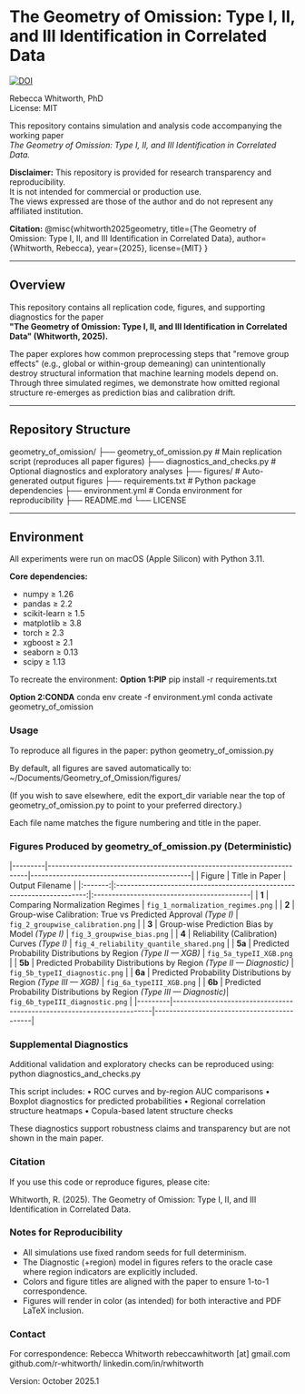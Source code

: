 # The Geometry of Omission: Type I, II, and III Identification in Correlated Data
[![DOI](https://zenodo.org/badge/DOI/10.5281/zenodo.17392989.svg)](https://doi.org/10.5281/zenodo.17392989)

Rebecca Whitworth, PhD  
License: MIT

This repository contains simulation and analysis code accompanying the working paper  
_The Geometry of Omission: Type I, II, and III Identification in Correlated Data._  

**Disclaimer:** This repository is provided for research transparency and reproducibility.  
It is not intended for commercial or production use.  
The views expressed are those of the author and do not represent any affiliated institution.

**Citation:**
@misc{whitworth2025geometry,
  title={The Geometry of Omission: Type I, II, and III Identification in Correlated Data},
  author={Whitworth, Rebecca},
  year={2025},
  license={MIT}
}

---

## Overview

This repository contains all replication code, figures, and supporting diagnostics for the paper  
**"The Geometry of Omission: Type I, II, and III Identification in Correlated Data" (Whitworth, 2025).**

The paper explores how common preprocessing steps that "remove group effects" (e.g., global or within-group demeaning) can unintentionally destroy structural information that machine learning models depend on.  
Through three simulated regimes, we demonstrate how omitted regional structure re-emerges as prediction bias and calibration drift.

---

## Repository Structure
geometry_of_omission/
├── geometry_of_omission.py        # Main replication script (reproduces all paper figures)
├── diagnostics_and_checks.py      # Optional diagnostics and exploratory analyses
├── figures/                       # Auto-generated output figures
├── requirements.txt               # Python package dependencies
├── environment.yml                # Conda environment for reproducibility
├── README.md
└── LICENSE

---

## Environment

All experiments were run on macOS (Apple Silicon) with Python 3.11.

**Core dependencies:**
- numpy ≥ 1.26  
- pandas ≥ 2.2  
- scikit-learn ≥ 1.5  
- matplotlib ≥ 3.8  
- torch ≥ 2.3  
- xgboost ≥ 2.1  
- seaborn ≥ 0.13  
- scipy ≥ 1.13  

To recreate the environment:
**Option 1:PIP**
pip install -r requirements.txt

**Option 2:CONDA**
conda env create -f environment.yml
conda activate geometry_of_omission

### Usage
To reproduce all figures in the paper:
python geometry_of_omission.py

By default, all figures are saved automatically to:
~/Documents/Geometry_of_Omission/figures/

(If you wish to save elsewhere, edit the export_dir variable near the top of
geometry_of_omission.py to point to your preferred directory.)

Each file name matches the figure numbering and title in the paper.

### Figures Produced by geometry_of_omission.py (Deterministic)

|---------|------------------------------------------------------------------------|--------------------------------------------|
| Figure  | Title in Paper                                                         | Output Filename                            |
|:-------:|:----------------------------------------------------------------------:|:-------------------------------------------|
| **1**   | Comparing Normalization Regimes                                        | `fig_1_normalization_regimes.png`          |
| **2**   | Group-wise Calibration: True vs Predicted Approval *(Type I)*          | `fig_2_groupwise_calibration.png`          |
| **3**   | Group-wise Prediction Bias by Model *(Type I)*                         | `fig_3_groupwise_bias.png`                 |
| **4**   | Reliability (Calibration) Curves *(Type I)*                            | `fig_4_reliability_quantile_shared.png`    |
| **5a**  | Predicted Probability Distributions by Region *(Type II — XGB)*        | `fig_5a_typeII_XGB.png`                    |
| **5b**  | Predicted Probability Distributions by Region *(Type II — Diagnostic)* | `fig_5b_typeII_diagnostic.png`             |
| **6a**  | Predicted Probability Distributions by Region *(Type III — XGB)*       | `fig_6a_typeIII_XGB.png`                   |
| **6b**  | Predicted Probability Distributions by Region *(Type III — Diagnostic)*| `fig_6b_typeIII_diagnostic.png`            |
|---------|------------------------------------------------------------------------|--------------------------------------------|

### Supplemental Diagnostics
Additional validation and exploratory checks can be reproduced using:
python diagnostics_and_checks.py

This script includes:
	•	ROC curves and by-region AUC comparisons
	•	Boxplot diagnostics for predicted probabilities
	•	Regional correlation structure heatmaps
	•	Copula-based latent structure checks

These diagnostics support robustness claims and transparency but are not shown in the main paper.

### Citation
If you use this code or reproduce figures, please cite:

Whitworth, R. (2025). The Geometry of Omission: Type I, II, and III Identification in Correlated Data.

### Notes for Reproducibility
- All simulations use fixed random seeds for full determinism.
- The Diagnostic (+region) model in figures refers to the oracle case where region indicators are explicitly included.
- Colors and figure titles are aligned with the paper to ensure 1-to-1 correspondence.
- Figures will render in color (as intended) for both interactive and PDF LaTeX inclusion.

### Contact
For correspondence:
Rebecca Whitworth
rebeccawhitworth [at] gmail.com
github.com/r-whitworth/
linkedin.com/in/rwhitworth

Version: October 2025.1
